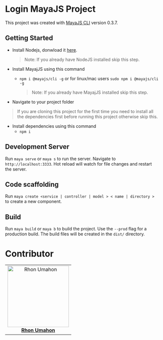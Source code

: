 # Login MayaJS Project

This project was created with [MayaJS CLI](https://github.com/mayajs/cli) version 0.3.7.

## Getting Started

- Install Nodejs, donwload it [here](https://nodejs.org/dist/v12.18.2/node-v12.18.2-x64.msi).

  > Note: If you already have NodeJS installed skip this step.

- Install MayajJS using this command

  - `npm i @mayajs/cli -g` or for linux/mac users `sudo npm i @mayajs/cli -g`
    > Note: If you already have MayajJS installed skip this step.

- Navigate to your project folder

> If you are cloning this project for the first time you need to install all the dependencies first before running this project otherwise skip this.

- Install dependencies using this command
  - `npm i`

## Development Server

Run `maya serve` or `maya s` to run the server. Navigate to `http://localhost:3333`. Hot reload will watch for file changes and restart the server.

## Code scaffolding

Run `maya create <service | controller | model > < name | directory >` to create a new component.

## Build

Run `maya build` or `maya b` to build the project. Use the `--prod` flag for a production build. The build files will be created in the `dist/` directory.

# Contributor

<table>
  <tr>
    <td align="center">
        <a href="https://github.com/jacepm">
            <img src="https://avatars3.githubusercontent.com/u/65482394?s=400&u=9043fd1e645b31c19106c70afd22a19c9edbf822&v=4" width="200px;" alt="Rhon Umahon"/>
            <br />
            <b>Rhon Umahon</b>
        </a>
    </td>
 </tr>
</table>
